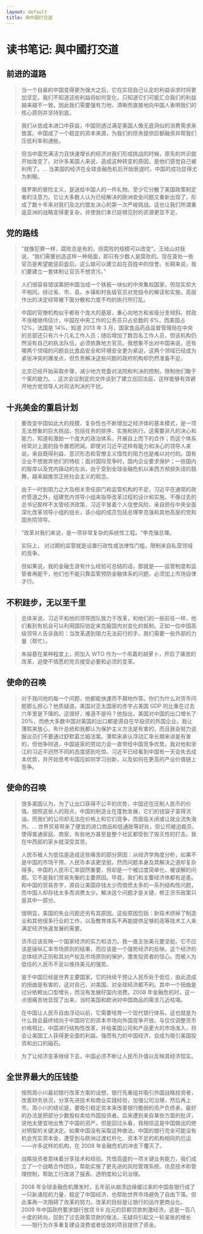 ```yaml
---
layout: default
title: 與中國打交道
---
```


# 读书笔记: 與中國打交道


## 前进的道路

> 当一个自豪的中国变得更为强大之后，它在实现自己认定的利益诉求时将更加坚定。我们不知道这些利益将如何变化，只知道它们可能汇合我们的利益越来越不一致。因此我们需要强有力地，清晰而直接地向中国人表明我们的核心原则并坚持到底。
>



> 我们从低成本进口中获益，中国则透过满足美国人像无底洞似的消费需求来致富。中国成了一个稳定的资本来源，为我们的债务提供巨额融资并帮我们压低利率和通胀。
>



> 但当中国充满活力且快速增长的经济对我们形成挑战的时候，原先的共识就开始改变了。对许多美国人来说，造成这种转变的原因，是他们感觉自己被利用了。... 当美国的经济在全球金融危机后开始衰退时，中国的成功显得尤为刺眼。
>



> 俄罗斯的冒险主义，是送给中国人的一件礼物。至少它分散了美国政策制定者的注意力。它让大多数人认为已经解决的欧洲安全问题又重新出现了，形成了数十年来对我们及北约盟友决心的第一次严峻挑战。这也让我们所谓重返亚洲的战略变得更复杂，并使我们本已捉襟见肘的资源更显不足。
>




## 党的路线

> ”就像犯罪一样，腐败总是有的，但腐败的规模可以改变“。王岐山对我说，“我们需要创造这样一种局面，即只有少数人是腐败的。现在查处一些官员是希望能惩前毖后。这么做可以建立起在百姓中的信誉。长期来说，我们要建立一套体制让官员不想贪污。”

>



> 人们很容易错误第把中国当成一个铁板一块似的中央集权国家，但现实却大不相同。经过省、市、县、乡镇和村各级官员对党指令的解读和实施，高层作出的决定经常被下面分散和力度不均的执行所打乱。
>



> 中国的官僚机构似乎都有个庞大的基层，重心向地方和省级分支倾斜。财政不涨楼继伟估计，中国在中央工作的公务员只占总数的 6%，而美国占 12%，法国是 14%。知道 2013 年 3 月，国家食品药品监督管理局在中央的总部还只有六十几名工作人员；随后增加了数百名工作人员，但该机构仍然没有自己的执法队伍，必须依靠地方官员。我想象不出对中国来说，还有哪两个领域的问题会比食品安全和环境安全更为紧迫，这两个领域已经成为紧张冲突的爆发点，但负责解决这些问题的政府机构却仍然准备不足。
>



> 北京已经开始采取步骤，减少地方党委对法院和判决的控制，限制他们敢于个案的能力。.. 这次会议制定的文件谈到了建立巡回法庭，这样能够有效避开地方党领导人对司法判决的干扰。
>

## 十兆美金的重启计划

> 要改变中国如此大的规模、复杂性也不断增加之经济体的基本模式，是一项无法想象的巨大挑战，包括任务的排序、实施和执行。这需要非凡的决心和能力，知道和激励一个庞大的政治体系，开展自上而下的合作；而这个体系经常对上面的指令置若罔闻。即使对习近平这样有能力和决心的领导人来说，来自既得利益、意识形态和官僚主义惰性的阻力也是难以对付的。国有企业不想放弃他们的特权；面对国际竞争时，国内企业要求保护；一些国内的智库以及党内躁动的左派，由于受到全球金融危机以来西方频频失误的鼓舞，越来越推崇正统社会主义的观念。
>



> 由于一时到阻力之大及相关责任部门和监管机构的不足，习近平在通常的政府管道之外，组建党内领导小组来指导改革过程的设计和实施。不像过去的总书记那样不太管经济政策，习近平冒着个人信誉风险，亲自担任中央全面深化改革领导小组的组长，该小组的成员包括总理李克强和其他高层的党和国务院领导。
>



> ”改革对我们来说，是一项非常复杂的系统性工程。“李克强总理。
>



> 实际上， 对过期的监管就是设置行政性或法律性门槛，限制来自私营领域的竞争。
>



> 但如果说，我的金融生涯有什么经验可总结的话，那就是——监管制度和监管者再能干，他们也不能只靠监管预防金融体系的问题，必须加上市场自律才行。
>




## 不积跬步，无以至千里

> 总体来说，习近平和他的领导团队致力于改革，和他们的一些前任一样，他们看到有机会可以利用国际协定来克服国内对变化的抵制。正如一位中国高级领导人告诉我的：当改革遇到阻力无法前行的手，我们需要一些外部的力量（帮忙）。
>



> 朱镕基在某种程度上，把加入 WTO 作为一个吊着的胡萝卜，开启了痛苦的改革，迫使不情愿的党员接受必要和必须的变革。
>







## 使命的召唤

> 对于我问他的每一个问题，他都能快速而不屑地作答。你们为什么对货币问题那么担心？他质疑道。美国对亚太国家的赤字占美国 GDP 的比重在过去六年里是下降的。这很好，难道不是吗？他指出，美国对中国的出口增长了 20%，而绝大多数中国对美国的出口都是源自在华投资的外国企业。我让薄熙来放心，布什总统和我都认为保护主义方法是有害的，而且我会努力说服议员们不要通过舒默葛兰姆法案。薄熙来承认浮动汇率长期来讲是有害的，但他争辩道，中国链家的劳动力会一直带给中国竞争优势。我对他和浙江的习近平迥然不同的态度感到吃惊。习近平已经看到中国有一天会失去成本优势，并开始思考中国应如何学习创新，以及如何在更高的产业价值链上竞争。
>

## 使命的召唤

> 很多美国认为，为了让出口获得不公平的优势，中国还在压制人民币的价值。按照这些人的观点，中国的制造业在蓬勃发展，它们的钱袋子富得流油，而我们的公司却无法在价格上和它们竞争，而面临关闭或让就业流失海外。... 世界贸易带来了便宜的进口商品和低通胀等好处，但公司被迫裁员，使得普通家庭、商家，有些地方甚至是整个社区都受到了毁灭性的打击。我在中西部的家乡就深受其苦。
>
> 人民币被人为低估是造成这些痛苦的部分原因：从经济学角度分析，如果不是中国的市场干预，人民币本该更坚挺。然而问题本身及其解决之道却复杂得多。中国的人民币汇率固然重要，但却是一个被过度简单化、被误解的问题。它不是我们贸易失衡的主要原因。毕竟，我们和主要经济体都有逆差。和中国的贸易赤字，源自让美国存钱太少而借债太多的一系列结构性问题，而中国人却存钱太多而消费太少。解决这个问题才是关键，修正货币政策只是其中一部分。
>
> 很明显，美国的失业问题还另有其原因。这些原因包括：新技术挤掉了制造业和其他很多行业的工作，以及教育体系不再能提供足够的高等技术工人来满足经济快速发展的需要。
>
> 货币应该反映一个国家经济的实力和活力。我一直主张美元要坚挺。它不应该是操纵汇率市场原则的结果，而应该是一个强势经济的反映，这个经济的总体经济正则和其对产权及市场原则的保护，激发投资者的信心。而被人为低估的人民币不足以维持美元的强势。
>
> 鉴于中国已经是世界主要国家，它的持续干预让人民币处于低位，由此造成的扭曲是有害的，这对自己、对美国、对全球经济都不利。其中一个扭曲是过分依赖出口型增长，而没有发展好国内消费。2008 年金融危机时，这一点很痛苦地显现了出来，当时美国和欧洲对中国商品的需求几近枯竭。
>



> 在中国让人民币自由浮动以前，它需要培育一个现代银行体系，这也就是为什么我会最终倾向于中国将它的资本市场向外国竞争开放。与仅仅调整货币价格相比，中国进行结构性改革，并给美国公司和产品更大的市场准入，将会让美国工人获得更全面的利益。强而有力的中国经济，会成为吸引美国投资和出口的磁石。
>



> 为了让经济变革继续下去，中国必须不断让人民币升值以反映其经济现实。
>

## 全世界最大的压钱垫

> 按照周小川最初银行改革方案的设想，银行先重组并吸引外国战略投资者，改善财务状况，分享先进技术和商业实践经验，加强公司治理，然后再上市。周小川的结论是，要吸引稳定资本来改善银行脆弱的资产负债表，最好的办法是把部分少数股权卖给外国投资者。后来遭到来自某些方面的批评，说他太便宜地出售了中国的资产。但是回过头看，我相信这是中国做出的绝对明智的关键决定。如果中国没有采取这种做法，中国的银行完全可能没有机会充实资本金，遭受到与欧洲过渡杠杆化、资本不足的机构相同的厄运——许多这样的机构，在 2008 年金融危机的冲击下覆灭了。
>



> 战略投资者意味着分享技术和经验。凭借高盛的一项关键业务能力，我们成立了一个战略合作团队，帮助实施了更先进的风险管理系统、讯息技术和管理控制，帮助工行改进了报表、透明度和公司治理。
>



> 2008 年全球金融危机爆发时，五年前从崩溃边缘缓过来的中国各银行成了一只新涌现的力量，稳定了中国经济，也帮助世界市场避免了自由下落。但此事再一次阻碍了改革的努力。改革的目标是让银行的运作更商业化。2009 年中国政府要求银行放贷 9.6 兆元的巨额贷款刺激经济。这是一百八十度的转向，回到了过去政策贷款的做法，无疑将引起又一轮呆账的增长——银行为许多重复建设浪费或者低效的项目提供了资金。
>
